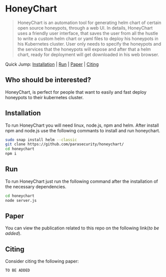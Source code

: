 # HoneyChart
> HoneyChart is an automation tool for generating helm chart of certain open source honeypots, through a web UI.
In details, HoneyChart uses a friendly user interface, that saves the user from all the hustle to write a custom helm chart or yaml files to deploy his honeypots in his Kubernetes cluster. User only needs to specify the honeypots and the services that the honeypots will expose and after that a helm chart, ready for deployment will get downloaded in his web browser.

Quick Jump: [Installation](#installation) | [Run](#run) | [Paper](#paper) | [Citing](#Citing)

## Who should be interested?
HoneyChart, is perfect for people that want to easily and fast deploy honeypots to their kubernetes cluster.

## Installation
To run HoneyChart you will need linux, node.js, npm and helm.
After install npm and node.js use the following commants to install and run honeychart.

```sh
sudo snap install helm --classic
git clone https://github.com/parasecurity/honeychart/
cd honeychart
npm i 
```

## Run 

To run HoneyChart just run the following command after the installation of the necessary dependencies.
 
```sh
cd honeychart
node server.js
```

## Paper 

You can view the publication related to this repo on the following link(_to be added_).

## Citing

Consider citing the following paper:
```
TO BE ADDED
```
